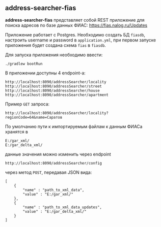 ## address-searcher-fias

<b>address-searcher-fias</b> представляет собой REST приложение для поиска адресов по базе данных
ФИАС: https://fias.nalog.ru/Updates

Приложение работает с Postgres. Необходимо создать БД `fiasdb`, настроить username и password в `application.yml`, при
первом запуске приложения будет создана схема `fias` в `fiasdb`.

Для запуска приложения необходимо ввести:

```
./gradlew bootRun
```

В приложении доступны 4 endpoint-а:

```
http://localhost:8090/addressSearcher/locality
http://localhost:8090/addressSearcher/street
http://localhost:8090/addressSearcher/house
http://localhost:8090/addressSearcher/apartment
```

Пример `GET` запроса:

```
http://localhost:8090/addressSearcher/locality?regionCode=64&name=Саратов
```

По умолчанию пути к импортируемым файлам к данным ФИАСа хранятся в

```
E:/gar_xml/
E:/gar_delta_xml/
```

данные значения можно изменить через endpoint

```
http://localhost:8090/addressSearcher/config
```

через метод `POST`, передавая JSON вида:

```
[
    {
        "name" : "path_to_xml_data",
        "value" : "E:/gar_xml/"
    },
    {
        "name" : "path_to_xml_data_updates",
        "value" : "E:/gar_delta_xml/"
    }
]
```